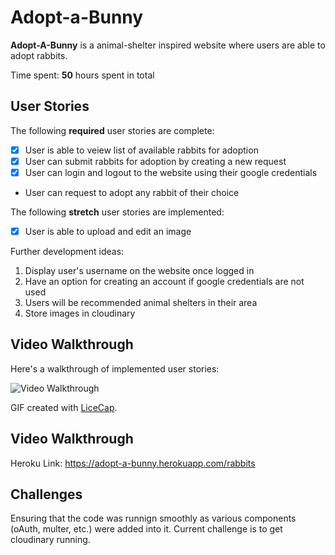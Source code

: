 # Adopt-a-Bunny

**Adopt-A-Bunny** is a animal-shelter inspired website where users are able to adopt rabbits. 

Time spent: **50** hours spent in total

## User Stories

The following **required** user stories are complete:

- [x] User is able to veiew list of available rabbits for adoption
- [x] User can submit rabbits for adoption by creating a new request
- [x] User can login and logout to the website using their google credentials
-  User can request to adopt any rabbit of their choice

The following **stretch** user stories are implemented:

- [x] User is able to upload and edit an image

Further development ideas:

1. Display user's username on the website once logged in
2. Have an option for creating an account if google credentials are not used
3. Users will be recommended animal shelters in their area
4. Store images in cloudinary 

## Video Walkthrough

Here's a walkthrough of implemented user stories:

<img src='/public/AdoptABunny.gif' title='Video Walkthrough' width='' alt='Video Walkthrough' />

GIF created with [LiceCap](http://www.cockos.com/licecap/).

## Video Walkthrough

Heroku Link: https://adopt-a-bunny.herokuapp.com/rabbits

## Challenges

Ensuring that the code was runnign smoothly as various components (oAuth, multer, etc.) were added into it. Current challenge is to get cloudinary running. 